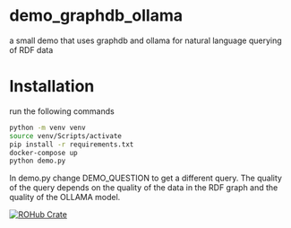 # demo_graphdb_ollama
a small demo that uses graphdb and ollama for natural language querying of RDF data

# Installation

run the following commands

```bash	
python -m venv venv
source venv/Scripts/activate
pip install -r requirements.txt
docker-compose up 
python demo.py
```

In demo.py change DEMO_QUESTION to get a different query.
The quality of the query depends on the quality of the data in the RDF graph and the quality of the OLLAMA model.

[![ROHub Crate](https://img.shields.io/badge/ROHub-Crate-blue)](https://rohub.org/430f9644-290a-451c-97a4-ac6b9b91af85)

